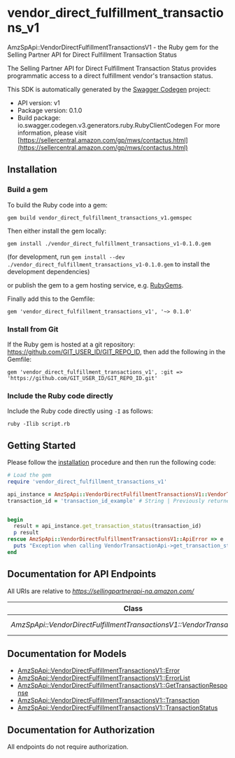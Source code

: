 # vendor_direct_fulfillment_transactions_v1

AmzSpApi::VendorDirectFulfillmentTransactionsV1 - the Ruby gem for the Selling Partner API for Direct Fulfillment Transaction Status

The Selling Partner API for Direct Fulfillment Transaction Status provides programmatic access to a direct fulfillment vendor's transaction status.

This SDK is automatically generated by the [Swagger Codegen](https://github.com/swagger-api/swagger-codegen) project:

- API version: v1
- Package version: 0.1.0
- Build package: io.swagger.codegen.v3.generators.ruby.RubyClientCodegen
For more information, please visit [https://sellercentral.amazon.com/gp/mws/contactus.html](https://sellercentral.amazon.com/gp/mws/contactus.html)

## Installation

### Build a gem

To build the Ruby code into a gem:

```shell
gem build vendor_direct_fulfillment_transactions_v1.gemspec
```

Then either install the gem locally:

```shell
gem install ./vendor_direct_fulfillment_transactions_v1-0.1.0.gem
```
(for development, run `gem install --dev ./vendor_direct_fulfillment_transactions_v1-0.1.0.gem` to install the development dependencies)

or publish the gem to a gem hosting service, e.g. [RubyGems](https://rubygems.org/).

Finally add this to the Gemfile:

    gem 'vendor_direct_fulfillment_transactions_v1', '~> 0.1.0'

### Install from Git

If the Ruby gem is hosted at a git repository: https://github.com/GIT_USER_ID/GIT_REPO_ID, then add the following in the Gemfile:

    gem 'vendor_direct_fulfillment_transactions_v1', :git => 'https://github.com/GIT_USER_ID/GIT_REPO_ID.git'

### Include the Ruby code directly

Include the Ruby code directly using `-I` as follows:

```shell
ruby -Ilib script.rb
```

## Getting Started

Please follow the [installation](#installation) procedure and then run the following code:
```ruby
# Load the gem
require 'vendor_direct_fulfillment_transactions_v1'

api_instance = AmzSpApi::VendorDirectFulfillmentTransactionsV1::VendorTransactionApi.new
transaction_id = 'transaction_id_example' # String | Previously returned in the response to the POST request of a specific transaction.


begin
  result = api_instance.get_transaction_status(transaction_id)
  p result
rescue AmzSpApi::VendorDirectFulfillmentTransactionsV1::ApiError => e
  puts "Exception when calling VendorTransactionApi->get_transaction_status: #{e}"
end
```

## Documentation for API Endpoints

All URIs are relative to *https://sellingpartnerapi-na.amazon.com/*

Class | Method | HTTP request | Description
------------ | ------------- | ------------- | -------------
*AmzSpApi::VendorDirectFulfillmentTransactionsV1::VendorTransactionApi* | [**get_transaction_status**](docs/VendorTransactionApi.md#get_transaction_status) | **GET** /vendor/directFulfillment/transactions/v1/transactions/{transactionId} | 

## Documentation for Models

 - [AmzSpApi::VendorDirectFulfillmentTransactionsV1::Error](docs/Error.md)
 - [AmzSpApi::VendorDirectFulfillmentTransactionsV1::ErrorList](docs/ErrorList.md)
 - [AmzSpApi::VendorDirectFulfillmentTransactionsV1::GetTransactionResponse](docs/GetTransactionResponse.md)
 - [AmzSpApi::VendorDirectFulfillmentTransactionsV1::Transaction](docs/Transaction.md)
 - [AmzSpApi::VendorDirectFulfillmentTransactionsV1::TransactionStatus](docs/TransactionStatus.md)

## Documentation for Authorization

 All endpoints do not require authorization.

